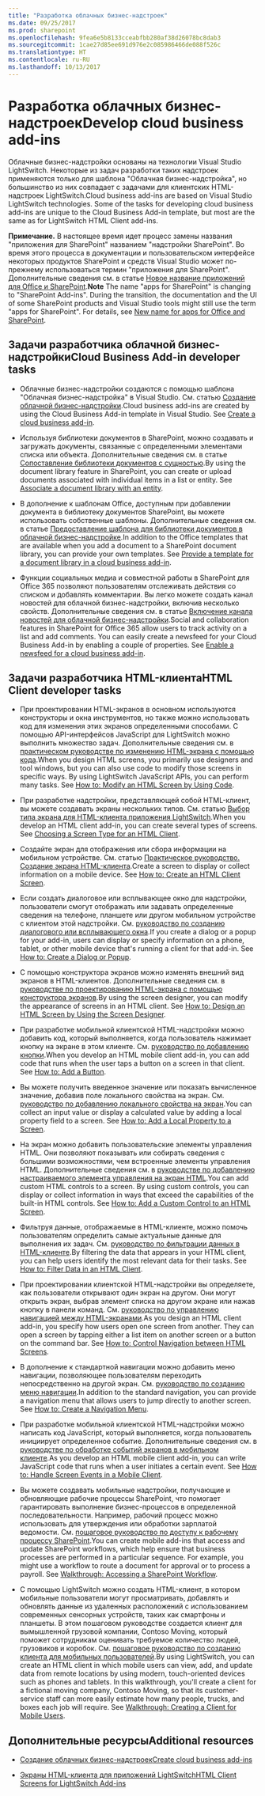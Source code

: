```yaml
---
title: "Разработка облачных бизнес-надстроек"
ms.date: 09/25/2017
ms.prod: sharepoint
ms.openlocfilehash: 9fea6e5b8133cceabfbb280af38d26078bc8dab3
ms.sourcegitcommit: 1cae27d85ee691d976e2c085986466de088f526c
ms.translationtype: HT
ms.contentlocale: ru-RU
ms.lasthandoff: 10/13/2017
---
```

# <a name="develop-cloud-business-add-ins"></a><span data-ttu-id="b64a9-102">Разработка облачных бизнес-надстроек</span><span class="sxs-lookup"><span data-stu-id="b64a9-102">Develop cloud business add-ins</span></span>
 <span data-ttu-id="b64a9-p101">Облачные бизнес-надстройки основаны на технологии Visual Studio LightSwitch. Некоторые из задач разработки таких надстроек применяются только для шаблона "Облачная бизнес-надстройка", но большинство из них совпадает с задачами для клиентских HTML-надстроек LightSwitch.</span><span class="sxs-lookup"><span data-stu-id="b64a9-p101">Cloud business add-ins are based on Visual Studio LightSwitch technologies. Some of the tasks for developing cloud business add-ins are unique to the Cloud Business Add-in template, but most are the same as for LightSwitch HTML Client add-ins.</span></span>
 

 <span data-ttu-id="b64a9-p102">**Примечание.** В настоящее время идет процесс замены названия "приложения для SharePoint" названием "надстройки SharePoint". Во время этого процесса в документации и пользовательском интерфейсе некоторых продуктов SharePoint и средств Visual Studio может по-прежнему использоваться термин "приложения для SharePoint". Дополнительные сведения см. в статье [Новое название приложений для Office и SharePoint](new-name-for-apps-for-sharepoint.md#bk_newname).</span><span class="sxs-lookup"><span data-stu-id="b64a9-p102">**Note**  The name "apps for SharePoint" is changing to "SharePoint Add-ins". During the transition, the documentation and the UI of some SharePoint products and Visual Studio tools might still use the term "apps for SharePoint". For details, see  [New name for apps for Office and SharePoint](new-name-for-apps-for-sharepoint.md#bk_newname).</span></span>
 


## <a name="cloud-business-add-in-developer-tasks"></a><span data-ttu-id="b64a9-108">Задачи разработчика облачной бизнес-надстройки</span><span class="sxs-lookup"><span data-stu-id="b64a9-108">Cloud Business Add-in developer tasks</span></span>


- <span data-ttu-id="b64a9-p103">Облачные бизнес-надстройки создаются с помощью шаблона "Облачная бизнес-надстройка" в Visual Studio. См. статью [Создание облачной бизнес-надстройки](create-a-cloud-business-add-in.md).</span><span class="sxs-lookup"><span data-stu-id="b64a9-p103">Cloud business add-ins are created by using the Cloud Business Add-in template in Visual Studio. See  [Create a cloud business add-in](create-a-cloud-business-add-in.md).</span></span>
    
 
- <span data-ttu-id="b64a9-p104">Используя библиотеки документов в SharePoint, можно создавать и загружать документы, связанные с определенными элементами списка или объекта. Дополнительные сведения см. в статье  [Сопоставление библиотеки документов с сущностью](associate-a-document-library-with-an-entity.md).</span><span class="sxs-lookup"><span data-stu-id="b64a9-p104">By using the document library feature in SharePoint, you can create or upload documents associated with individual items in a list or entity. See  [Associate a document library with an entity](associate-a-document-library-with-an-entity.md).</span></span>
    
 
- <span data-ttu-id="b64a9-p105">В дополнение к шаблонам Office, доступным при добавлении документа в библиотеку документов SharePoint, вы можете использовать собственные шаблоны. Дополнительные сведения см. в статье  [Предоставление шаблона для библиотеки документов в облачной бизнес-надстройке](provide-a-template-for-a-document-library-in-a-cloud-business-add-in.md).</span><span class="sxs-lookup"><span data-stu-id="b64a9-p105">In addition to the Office templates that are available when you add a document to a SharePoint document library, you can provide your own templates. See  [Provide a template for a document library in a cloud business add-in](provide-a-template-for-a-document-library-in-a-cloud-business-add-in.md).</span></span>
    
 
- <span data-ttu-id="b64a9-p106">Функции социальных медиа и совместной работы в SharePoint для Office 365 позволяют пользователям отслеживать действия со списком и добавлять комментарии. Вы легко можете создать канал новостей для облачной бизнес-надстройки, включив несколько свойств. Дополнительные сведения см. в статье  [Включение канала новостей для облачной бизнес-надстройки](enable-a-newsfeed-for-a-cloud-business-add-in.md).</span><span class="sxs-lookup"><span data-stu-id="b64a9-p106">Social and collaboration features in SharePoint for Office 365 allow users to track activity on a list and add comments. You can easily create a newsfeed for your Cloud Business Add-in by enabling a couple of properties. See  [Enable a newsfeed for a cloud business add-in](enable-a-newsfeed-for-a-cloud-business-add-in.md).</span></span>
    
 

## <a name="html-client-developer-tasks"></a><span data-ttu-id="b64a9-118">Задачи разработчика HTML-клиента</span><span class="sxs-lookup"><span data-stu-id="b64a9-118">HTML Client developer tasks</span></span>


- <span data-ttu-id="b64a9-p107">При проектировании HTML-экранов в основном используются конструкторы и окна инструментов, но также можно использовать код для изменения этих экранов определенными способами. С помощью API-интерфейсов JavaScript для LightSwitch можно выполнить множество задач. Дополнительные сведения см. в  [практическом руководстве по изменению HTML-экрана с помощью кода](http://msdn.microsoft.com/en-us/library/jj733572.aspx).</span><span class="sxs-lookup"><span data-stu-id="b64a9-p107">When you design HTML screens, you primarily use designers and tool windows, but you can also use code to modify those screens in specific ways. By using LightSwitch JavaScript APIs, you can perform many tasks. See  [How to: Modify an HTML Screen by Using Code](http://msdn.microsoft.com/en-us/library/jj733572.aspx).</span></span>
    
 
- <span data-ttu-id="b64a9-p108">При разработке надстройки, представляющей собой HTML-клиент, вы можете создавать экраны нескольких типов. См. статью [Выбор типа экрана для HTML-клиента приложения LightSwitch](http://msdn.microsoft.com/en-us/library/jj713590.aspx).</span><span class="sxs-lookup"><span data-stu-id="b64a9-p108">When you develop an HTML client add-in, you can create several types of screens. See  [Choosing a Screen Type for an HTML Client](http://msdn.microsoft.com/en-us/library/jj713590.aspx).</span></span>
    
 
- <span data-ttu-id="b64a9-p109">Создайте экран для отображения или сбора информации на мобильном устройстве. См. статью [Практическое руководство. Создание экрана HTML-клиента](http://msdn.microsoft.com/en-us/library/jj713589.aspx).</span><span class="sxs-lookup"><span data-stu-id="b64a9-p109">Create a screen to display or collect information on a mobile device. See  [How to: Create an HTML Client Screen](http://msdn.microsoft.com/en-us/library/jj713589.aspx).</span></span>
    
 
- <span data-ttu-id="b64a9-p110">Если создать диалоговое или всплывающее окно для надстройки, пользователи смогут отображать или задавать определенные сведения на телефоне, планшете или другом мобильном устройстве с клиентом этой надстройки. См.  [руководство по созданию диалогового или всплывающего окна](http://msdn.microsoft.com/en-us/library/jj713587.aspx).</span><span class="sxs-lookup"><span data-stu-id="b64a9-p110">If you create a dialog or a popup for your add-in, users can display or specify information on a phone, tablet, or other mobile device that's running a client for that add-in. See  [How to: Create a Dialog or Popup](http://msdn.microsoft.com/en-us/library/jj713587.aspx).</span></span>
    
 
- <span data-ttu-id="b64a9-p111">С помощью конструктора экранов можно изменять внешний вид экранов в HTML-клиентов. Дополнительные сведения см. в  [руководстве по проектированию HTML-экрана с помощью конструктора экранов](http://msdn.microsoft.com/en-us/library/jj733575.aspx).</span><span class="sxs-lookup"><span data-stu-id="b64a9-p111">By using the screen designer, you can modify the appearance of screens in an HTML client. See  [How to: Design an HTML Screen by Using the Screen Designer](http://msdn.microsoft.com/en-us/library/jj733575.aspx).</span></span>
    
 
- <span data-ttu-id="b64a9-p112">При разработке мобильной клиентской HTML-надстройки можно добавить код, который выполняется, когда пользователь нажимает кнопку на экране в этом клиенте. См.  [руководство по добавлению кнопки](http://msdn.microsoft.com/en-us/library/jj733573.aspx).</span><span class="sxs-lookup"><span data-stu-id="b64a9-p112">When you develop an HTML mobile client add-in, you can add code that runs when the user taps a button on a screen in that client. See  [How to: Add a Button](http://msdn.microsoft.com/en-us/library/jj733573.aspx).</span></span>
    
 
- <span data-ttu-id="b64a9-p113">Вы можете получить введенное значение или показать вычисленное значение, добавив поле локального свойства на экран. См.  [руководство по добавлению локального свойства на экран](http://msdn.microsoft.com/en-us/library/jj733571.aspx).</span><span class="sxs-lookup"><span data-stu-id="b64a9-p113">You can collect an input value or display a calculated value by adding a local property field to a screen. See  [How to: Add a Local Property to a Screen](http://msdn.microsoft.com/en-us/library/jj733571.aspx).</span></span>
    
 
- <span data-ttu-id="b64a9-p114">На экран можно добавить пользовательские элементы управления HTML. Они позволяют показывать или собирать сведения с большими возможностями, чем встроенные элементы управления HTML. Дополнительные сведения см. в  [руководстве по добавлению настраиваемого элемента управления на экран HTML](http://msdn.microsoft.com/en-us/library/jj733569.aspx).</span><span class="sxs-lookup"><span data-stu-id="b64a9-p114">You can add custom HTML controls to a screen. By using custom controls, you can display or collect information in ways that exceed the capabilities of the built-in HTML controls. See  [How to: Add a Custom Control to an HTML Screen](http://msdn.microsoft.com/en-us/library/jj733569.aspx).</span></span>
    
 
- <span data-ttu-id="b64a9-p115">Фильтруя данные, отображаемые в HTML-клиенте, можно помочь пользователям определить самые актуальные данные для выполнения их задач. См.  [руководство по фильтрации данных в HTML-клиенте](http://msdn.microsoft.com/en-us/library/jj733574.aspx).</span><span class="sxs-lookup"><span data-stu-id="b64a9-p115">By filtering the data that appears in your HTML client, you can help users identify the most relevant data for their tasks. See  [How to: Filter Data in an HTML Client](http://msdn.microsoft.com/en-us/library/jj733574.aspx).</span></span>
    
 
- <span data-ttu-id="b64a9-p116">При проектировании клиентской HTML-надстройки вы определяете, как пользователи открывают один экран на другом. Они могут открыть экран, выбрав элемент списка на другом экране или нажав кнопку в панели команд. См.  [руководство по управлению навигацией между HTML-экранами](http://msdn.microsoft.com/en-us/library/jj733570.aspx).</span><span class="sxs-lookup"><span data-stu-id="b64a9-p116">As you design an HTML client add-in, you specify how users open one screen from another. They can open a screen by tapping either a list item on another screen or a button on the command bar. See  [How to: Control Navigation between HTML Screens](http://msdn.microsoft.com/en-us/library/jj733570.aspx).</span></span>
    
 
- <span data-ttu-id="b64a9-p117">В дополнение к стандартной навигации можно добавить меню навигации, позволяющее пользователям переходить непосредственно на другой экран. См.  [руководство по созданию меню навигации](http://msdn.microsoft.com/en-us/library/dn546744.aspx).</span><span class="sxs-lookup"><span data-stu-id="b64a9-p117">In addition to the standard navigation, you can provide a navigation menu that allows users to jump directly to another screen. See  [How to: Create a Navigation Menu](http://msdn.microsoft.com/en-us/library/dn546744.aspx).</span></span>
    
 
- <span data-ttu-id="b64a9-p118">При разработке мобильной клиентской HTML-надстройки можно написать код JavaScript, который выполняется, когда пользователь инициирует определенное событие. Дополнительные сведения см. в  [руководстве по обработке событий экранов в мобильном клиенте](http://msdn.microsoft.com/en-us/library/jj863131.aspx).</span><span class="sxs-lookup"><span data-stu-id="b64a9-p118">As you develop an HTML mobile client add-in, you can write JavaScript code that runs when a user initiates a certain event. See  [How to: Handle Screen Events in a Mobile Client](http://msdn.microsoft.com/en-us/library/jj863131.aspx).</span></span>
    
 
- <span data-ttu-id="b64a9-p119">Вы можете создавать мобильные надстройки, получающие и обновляющие рабочие процессы SharePoint, что помогает гарантировать выполнение бизнес-процессов в определенной последовательности. Например, рабочий процесс можно использовать для утверждения или обработки зарплатой ведомости. См.  [пошаговое руководство по доступу к рабочему процессу SharePoint](http://msdn.microsoft.com/en-us/library/dn282437.aspx).</span><span class="sxs-lookup"><span data-stu-id="b64a9-p119">You can create mobile add-ins that access and update SharePoint workflows, which help ensure that business processes are performed in a particular sequence. For example, you might use a workflow to route a document for approval or to process a payroll. See  [Walkthrough: Accessing a SharePoint Workflow](http://msdn.microsoft.com/en-us/library/dn282437.aspx).</span></span>
    
 
- <span data-ttu-id="b64a9-p120">С помощью LightSwitch можно создать HTML-клиент, в котором мобильные пользователи могут просматривать, добавлять и обновлять данные из удаленных расположений с использованием современных сенсорных устройств, таких как смартфоны и планшеты. В этом пошаговом руководстве создается клиент для вымышленной грузовой компании, Contoso Moving, который поможет сотрудникам оценивать требуемое количество людей, грузовиков и коробок. См.  [пошаговое руководство по созданию клиента для мобильных пользователей](http://msdn.microsoft.com/en-us/library/jj674624.aspx).</span><span class="sxs-lookup"><span data-stu-id="b64a9-p120">By using LightSwitch, you can create an HTML client in which mobile users can view, add, and update data from remote locations by using modern, touch-oriented devices such as phones and tablets. In this walkthrough, you'll create a client for a fictional moving company, Contoso Moving, so that its customer-service staff can more easily estimate how many people, trucks, and boxes each job will require. See  [Walkthrough: Creating a Client for Mobile Users](http://msdn.microsoft.com/en-us/library/jj674624.aspx).</span></span>
    
 

## <a name="additional-resources"></a><span data-ttu-id="b64a9-152">Дополнительные ресурсы</span><span class="sxs-lookup"><span data-stu-id="b64a9-152">Additional resources</span></span>
<span data-ttu-id="b64a9-153"><a name="bk_addresources"> </a></span><span class="sxs-lookup"><span data-stu-id="b64a9-153"><a name="bk_addresources"> </a></span></span>


-  [<span data-ttu-id="b64a9-154">Создание облачных бизнес-надстроек</span><span class="sxs-lookup"><span data-stu-id="b64a9-154">Create cloud business add-ins</span></span>](create-cloud-business-add-ins.md)
    
 
-  [<span data-ttu-id="b64a9-155">Экраны HTML-клиента для приложений LightSwitch</span><span class="sxs-lookup"><span data-stu-id="b64a9-155">HTML Client Screens for LightSwitch Add-ins</span></span>](http://msdn.microsoft.com/en-us/library/jj674623.aspx)
    
 

